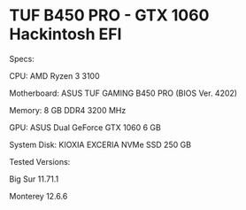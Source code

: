 # TUF B450 PRO - GTX 1060 Hackintosh EFI


Specs:


CPU: AMD Ryzen 3 3100 


Motherboard: ASUS TUF GAMING B450 PRO (BIOS Ver. 4202)


Memory: 8 GB DDR4 3200 MHz


GPU: ASUS Dual GeForce GTX 1060 6 GB


System Disk: KIOXIA EXCERIA NVMe SSD 250 GB











Tested Versions:


Big Sur 11.71.1

Monterey 12.6.6







